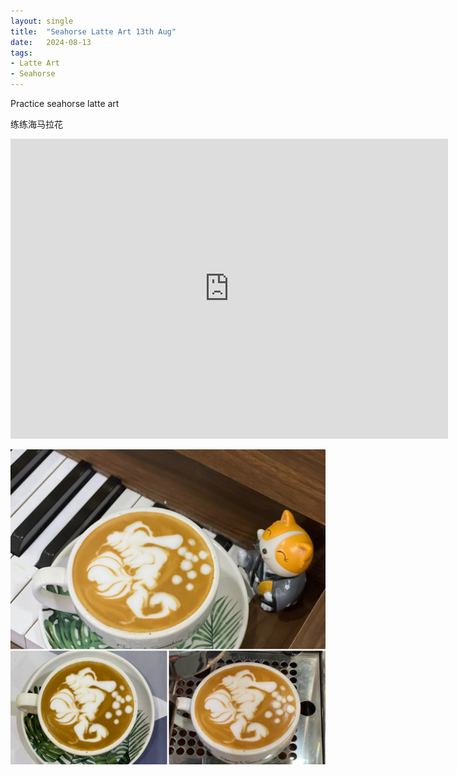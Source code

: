 ```yaml
---
layout: single
title:  "Seahorse Latte Art 13th Aug"
date:   2024-08-13
tags:
- Latte Art
- Seahorse
---
```



Practice seahorse latte art

练练海马拉花


<div class="embed-container">
  <iframe
      src="https://www.youtube.com/embed/pGpJzqxMiXI"
      width="700"
      height="480"
      frameborder="0"
      allowfullscreen="true">
  </iframe>
</div>


![](/assets/img/2024/08/13/7E22FCCD-118D-4DA1-B764-E9C41869C3C6.JPG)
